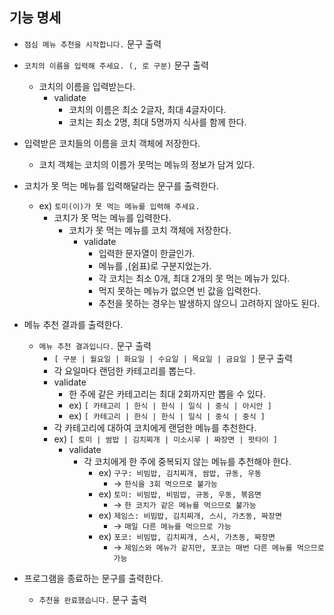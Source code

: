 ## 기능 명세
* `점심 메뉴 추천을 시작합니다.` 문구 출력
* `코치의 이름을 입력해 주세요. (, 로 구분)` 문구 출력
  * 코치의 이름을 입력받는다.
    * validate
      * 코치의 이름은 최소 2글자, 최대 4글자이다.
      * 코치는 최소 2명, 최대 5명까지 식사를 함께 한다.
* 입력받은 코치들의 이름을 코치 객체에 저장한다.
  * 코치 객체는 코치의 이름가 못먹는 메뉴의 정보가 담겨 있다.
  
* 코치가 못 먹는 메뉴를 입력해달라는 문구를 출력한다.
  * ex) `토미(이)가 못 먹는 메뉴를 입력해 주세요.`
    * 코치가 못 먹는 메뉴를 입력한다.
      * 코치가 못 먹는 메뉴를 코치 객체에 저장한다.
        * validate
          * 입력한 문자열이 한글인가.
          * 메뉴를 ,(쉼표)로 구분지었는가.
          * 각 코치는 최소 0개, 최대 2개의 못 먹는 메뉴가 있다. 
          * 먹지 못하는 메뉴가 없으면 빈 값을 입력한다.
          * 추천을 못하는 경우는 발생하지 않으니 고려하지 않아도 된다.
* 메뉴 추천 결과를 출력한다.
  * `메뉴 추천 결과입니다.` 문구 출력
    * `[ 구분 | 월요일 | 화요일 | 수요일 | 목요일 | 금요일 ]` 문구 출력
    *  각 요일마다 랜덤한 카테고리를 뽑는다.
      * validate 
        * 한 주에 같은 카테고리는 최대 2회까지만 뽑을 수 있다.
        * ex) `[ 카테고리 | 한식 | 한식 | 일식 | 중식 | 아시안 ]`
        * ex) `[ 카테고리 | 한식 | 한식 | 일식 | 중식 | 중식 ]`
    * 각 카테고리에 대하여 코치에게 랜덤한 메뉴를 추천한다.
    * ex) `[ 토미 | 쌈밥 | 김치찌개 | 미소시루 | 짜장면 | 팟타이 ]`
      * validate
        * 각 코치에게 한 주에 중복되지 않는 메뉴를 추천해야 한다.
          * ex) `구구: 비빔밥, 김치찌개, 쌈밥, 규동, 우동` 
            * → `한식을 3회 먹으므로 불가능`
          * ex) `토미: 비빔밥, 비빔밥, 규동, 우동, 볶음면` 
            * → `한 코치가 같은 메뉴를 먹으므로 불가능`
          * ex) `제임스: 비빔밥, 김치찌개, 스시, 가츠동, 짜장면` 
            * → `매일 다른 메뉴를 먹으므로 가능`
          * ex) `포코: 비빔밥, 김치찌개, 스시, 가츠동, 짜장면` 
            * → `제임스와 메뉴가 같지만, 포코는 매번 다른 메뉴를 먹으므로 가능`
* 프로그램을 종료하는 문구를 출력한다.
  * `추천을 완료했습니다.` 문구 출력